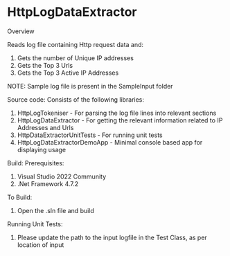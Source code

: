 # HttpLogDataExtractor

Overview

Reads log file containing Http request data and:
1. Gets the number of Unique IP addresses
2. Gets the Top 3 Urls
3. Gets the Top 3 Active IP Addresses

NOTE: Sample log file is present in the SampleInput folder

Source code:
Consists of the following libraries:
1. HttpLogTokeniser - For parsing the log file lines into relevant sections
2. HttpLogDataExtractor - For getting the relevant information related to IP Addresses and Urls
3. HttpDataExtractorUnitTests - For running unit tests
4. HttpLogDataExtractorDemoApp - Minimal console based app for displaying usage

Build:
Prerequisites:
1. Visual Studio 2022 Community
2. .Net Framework 4.7.2

To Build:
1. Open the .sln file and build

Running Unit Tests:
1. Please update the path to the input logfile in the Test Class, as per location of input

